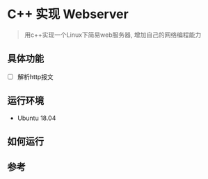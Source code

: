 # C++ 实现 Webserver

> 用c++实现一个Linux下简易web服务器, 增加自己的网络编程能力

## 具体功能

- [ ] 解析http报文

## 运行环境

- Ubuntu 18.04

## 如何运行

## 参考